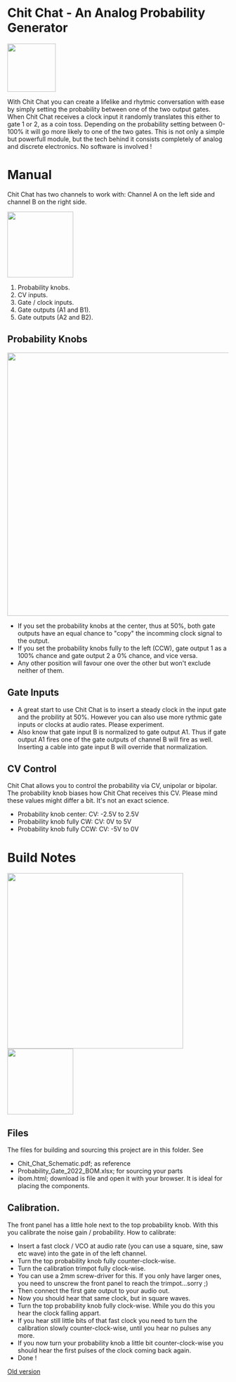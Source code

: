 # Chit Chat - An Analog Probability Generator

<img src="https://raw.githubusercontent.com/PierreIsCoding/sdiy/main/Chit_Chat/images/Chit_Chat_Front_Panel.png" width="110" />

With Chit Chat you can create a lifelike and rhytmic conversation with ease by simply setting the probability between one of the two output gates.
When Chit Chat receives a clock input it randomly translates this either to gate 1 or 2, as a coin toss. Depending on the probability setting between 0-100% it will go more likely to one of the two gates. This is not only a simple but powerfull module, but the tech behind it consists completely of analog and discrete electronics. No software is involved !

# Manual
Chit Chat has two channels to work with: Channel A on the left side and channel B on the right side.

<img src="https://raw.githubusercontent.com/PierreIsCoding/sdiy/main/Chit_Chat/images/Chit_Chat_Numbers.png" width="150" />

1. Probability knobs.
2. CV inputs.
3. Gate / clock inputs.
4. Gate outputs (A1 and B1).
4. Gate outputs (A2 and B2).

## Probability Knobs
<img src="https://raw.githubusercontent.com/PierreIsCoding/sdiy/main/Chit_Chat/images/Explainations.png" width="600" />
<br>

* If you set the probability knobs at the center, thus at 50%, both gate outputs have an equal chance to "copy" the incomming clock signal to the output.
* If you set the probability knobs fully to the left (CCW), gate output 1 as a 100% chance and gate output 2 a 0% chance, and vice versa.
* Any other position will favour one over the other but won't exclude neither of them.

## Gate Inputs
* A great start to use Chit Chat is to insert a steady clock in the input gate and the probility at 50%. However you can also use more rythmic gate inputs or clocks at audio rates. Please experiment.
* Also know that gate input B is normalized to gate output A1. Thus if gate output A1 fires one of the gate outputs of channel B will fire as well. Inserting a cable into gate input B will override that normalization.

## CV Control
Chit Chat allows you to control the probability via CV, unipolar or bipolar. The probability knob biases how Chit Chat receives this CV. Please mind these values might differ a bit. It's not an exact science.

* Probability knob center: CV: -2.5V to 2.5V
* Probability knob fully CW: CV: 0V to 5V
* Probability knob fully CCW: CV: -5V to 0V

# Build Notes

<img src="https://raw.githubusercontent.com/PierreIsCoding/sdiy/main/Chit_Chat/images/front.jpg" width="400" />   <img src="https://raw.githubusercontent.com/PierreIsCoding/sdiy/main/Chit_Chat/images/parts.jpg" width="150" />

## Files
The files for building and sourcing this project are in this folder. See
- Chit_Chat_Schematic.pdf; as reference
- Probability_Gate_2022_BOM.xlsx; for sourcing your parts
- ibom.html; download is file and open it with your browser. It is ideal for placing the components.

## Calibration.
The front panel has a little hole next to the top probability knob. With this you calibrate the noise gain / probability. How to calibrate:
- Insert a fast clock / VCO at audio rate (you can use a square, sine, saw etc wave) into the gate in of the left channel.
- Turn the top probability knob fully counter-clock-wise.
- Turn the calibration trimpot fully clock-wise.
- You can use a 2mm screw-driver for this. If you only have larger ones, you need to unscrew the front panel to reach the trimpot...sorry ;)
- Then connect the first gate output to your audio out.
- Now you should hear that same clock, but in square waves.
- Turn the top probability knob fully clock-wise. While you do this you hear the clock falling appart.
- If you hear still little bits of that fast clock you need to turn the calibration slowly counter-clock-wise, until you hear no pulses any more.
- If you now turn your probability knob a little bit counter-clock-wise you should hear the first pulses of the clock coming back again.
- Done !


[Old version](https://github.com/PierreIsCoding/sdiy/tree/main/Probability_Gate)
